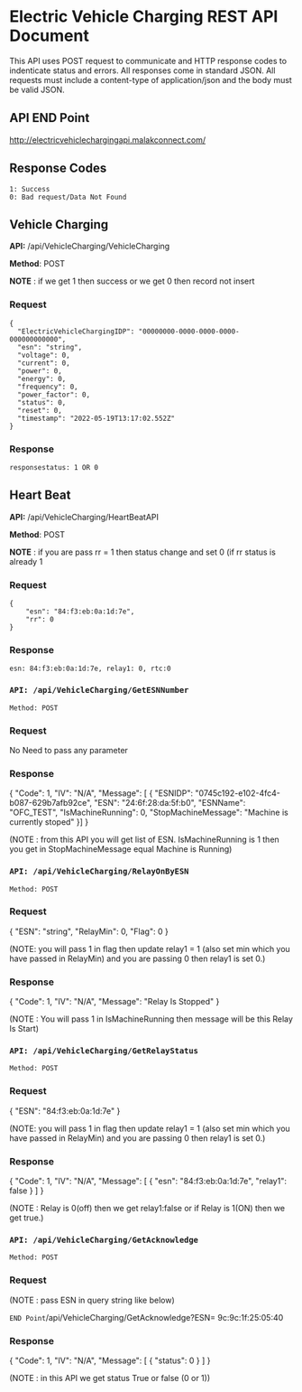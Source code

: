 # Electric Vehicle Charging REST API Document

This API uses POST request to communicate and HTTP response codes to indenticate status and errors. All responses come in standard JSON. All requests must include a content-type of application/json and the body must be valid JSON.

## API END Point
  http://electricvehiclechargingapi.malakconnect.com/

## Response Codes
```
1: Success
0: Bad request/Data Not Found
```

## Vehicle Charging
**API:** /api/VehicleCharging/VehicleCharging

**Method**: POST

**NOTE** : if we get 1 then success or we get 0 then record not insert

### Request
```
{
  "ElectricVehicleChargingIDP": "00000000-0000-0000-0000-000000000000",
  "esn": "string",
  "voltage": 0,
  "current": 0,
  "power": 0,
  "energy": 0,
  "frequency": 0,
  "power_factor": 0,
  "status": 0,
  "reset": 0,
  "timestamp": "2022-05-19T13:17:02.552Z"
}
```

### Response
```
responsestatus: 1 OR 0
```

## Heart Beat
**API:** /api/VehicleCharging/HeartBeatAPI

**Method**: POST

**NOTE** : if you are pass rr = 1 then status change and set 0 (if rr status is already 1

### Request
```
{
    "esn": "84:f3:eb:0a:1d:7e",
    "rr": 0
}
```

### Response
```
esn: 84:f3:eb:0a:1d:7e, relay1: 0, rtc:0
```

### `API: /api/VehicleCharging/GetESNNumber`
  `Method: POST`

### Request
  No Need to pass any parameter

### Response
  {
    "Code": 1,
    "IV": "N/A",
    "Message": [
      {
        "ESNIDP": "0745c192-e102-4fc4-b087-629b7afb92ce",
        "ESN": "24:6f:28:da:5f:b0",
        "ESNName": "OFC_TEST",
        "IsMachineRunning": 0,
        "StopMachineMessage": "Machine is currently stoped"
      }]
  }<br/>
  
(NOTE : from this API you will get list of ESN. IsMachineRunning is 1 then you get in StopMachineMessage equal Machine is Running)

### `API: /api/VehicleCharging/RelayOnByESN`
  `Method: POST`

### Request
  {
    "ESN": "string",
    "RelayMin": 0,
    "Flag": 0
  }<br/>
  
(NOTE:  you will pass 1 in flag then update relay1 = 1 (also set min which you have passed in RelayMin) and you are passing 0 then relay1 is set 0.)

### Response
  {
    "Code": 1,
    "IV": "N/A",
    "Message": "Relay Is Stopped"
  }<br/>
  
(NOTE : You will pass 1 in IsMachineRunning then message will be this Relay Is Start)

### `API: /api/VehicleCharging/GetRelayStatus`
  `Method: POST`

### Request
  {
    "ESN": "84:f3:eb:0a:1d:7e"
  }<br/>

(NOTE:  you will pass 1 in flag then update relay1 = 1 (also set min which you have passed in RelayMin) and you are passing 0 then relay1 is set 0.)

### Response
  {
    "Code": 1,
    "IV": "N/A",
    "Message": [
     {
      "esn": "84:f3:eb:0a:1d:7e",
      "relay1": false
     }
    ]
  }<br/>
  
(NOTE : Relay is 0(off) then we get relay1:false or if Relay is 1(ON) then we get true.)

### `API: /api/VehicleCharging/GetAcknowledge`
  `Method: POST`

### Request

(NOTE : pass ESN in query string like below)<br/>

`END Point`/api/VehicleCharging/GetAcknowledge?ESN= 9c:9c:1f:25:05:40

### Response
  {
  "Code": 1,
  "IV": "N/A",
  "Message": [
    {
      "status": 0
    }
  ]
}<br/>

(NOTE : in this API we get status True or false (0 or 1))
